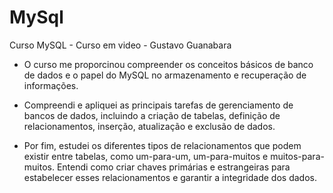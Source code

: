 # MySql
Curso MySQL - Curso em video - Gustavo Guanabara

- O curso me proporcinou compreender os conceitos básicos de banco de dados e o papel do MySQL no armazenamento e recuperação de informações. 

- Compreendi e apliquei as principais tarefas de gerenciamento de bancos de dados, incluindo a criação de tabelas, definição de relacionamentos, inserção, atualização e exclusão de dados. 

- Por fim, estudei os diferentes tipos de relacionamentos que podem existir entre tabelas, como um-para-um, um-para-muitos e muitos-para-muitos. Entendi como criar chaves primárias e estrangeiras para estabelecer esses relacionamentos e garantir a integridade dos dados.

